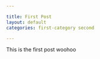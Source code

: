 ```yaml
---

title: First Post
layout: default
categories: first-category second

---
```


This is the first post woohoo